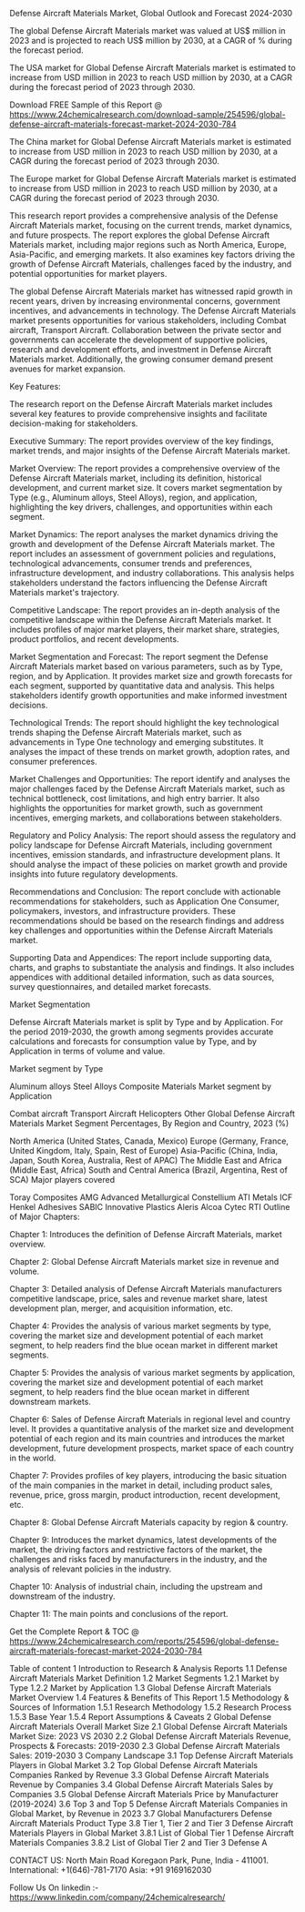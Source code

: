 Defense Aircraft Materials Market, Global Outlook and Forecast 2024-2030

The global Defense Aircraft Materials market was valued at US$ million in 2023 and is projected to reach US$ million by 2030, at a CAGR of % during the forecast period.

The USA market for Global Defense Aircraft Materials market is estimated to increase from USD million in 2023 to reach USD million by 2030, at a CAGR during the forecast period of 2023 through 2030.

Download FREE Sample of this Report @ https://www.24chemicalresearch.com/download-sample/254596/global-defense-aircraft-materials-forecast-market-2024-2030-784

The China market for Global Defense Aircraft Materials market is estimated to increase from USD million in 2023 to reach USD million by 2030, at a CAGR during the forecast period of 2023 through 2030.

The Europe market for Global Defense Aircraft Materials market is estimated to increase from USD million in 2023 to reach USD million by 2030, at a CAGR during the forecast period of 2023 through 2030.

This research report provides a comprehensive analysis of the Defense Aircraft Materials market, focusing on the current trends, market dynamics, and future prospects. The report explores the global Defense Aircraft Materials market, including major regions such as North America, Europe, Asia-Pacific, and emerging markets. It also examines key factors driving the growth of Defense Aircraft Materials, challenges faced by the industry, and potential opportunities for market players.

The global Defense Aircraft Materials market has witnessed rapid growth in recent years, driven by increasing environmental concerns, government incentives, and advancements in technology. The Defense Aircraft Materials market presents opportunities for various stakeholders, including Combat aircraft, Transport Aircraft. Collaboration between the private sector and governments can accelerate the development of supportive policies, research and development efforts, and investment in Defense Aircraft Materials market. Additionally, the growing consumer demand present avenues for market expansion.

Key Features:

The research report on the Defense Aircraft Materials market includes several key features to provide comprehensive insights and facilitate decision-making for stakeholders.

Executive Summary: The report provides overview of the key findings, market trends, and major insights of the Defense Aircraft Materials market.

Market Overview: The report provides a comprehensive overview of the Defense Aircraft Materials market, including its definition, historical development, and current market size. It covers market segmentation by Type (e.g., Aluminum alloys, Steel Alloys), region, and application, highlighting the key drivers, challenges, and opportunities within each segment.

Market Dynamics: The report analyses the market dynamics driving the growth and development of the Defense Aircraft Materials market. The report includes an assessment of government policies and regulations, technological advancements, consumer trends and preferences, infrastructure development, and industry collaborations. This analysis helps stakeholders understand the factors influencing the Defense Aircraft Materials market's trajectory.

Competitive Landscape: The report provides an in-depth analysis of the competitive landscape within the Defense Aircraft Materials market. It includes profiles of major market players, their market share, strategies, product portfolios, and recent developments.

Market Segmentation and Forecast: The report segment the Defense Aircraft Materials market based on various parameters, such as by Type, region, and by Application. It provides market size and growth forecasts for each segment, supported by quantitative data and analysis. This helps stakeholders identify growth opportunities and make informed investment decisions.

Technological Trends: The report should highlight the key technological trends shaping the Defense Aircraft Materials market, such as advancements in Type One technology and emerging substitutes. It analyses the impact of these trends on market growth, adoption rates, and consumer preferences.

Market Challenges and Opportunities: The report identify and analyses the major challenges faced by the Defense Aircraft Materials market, such as technical bottleneck, cost limitations, and high entry barrier. It also highlights the opportunities for market growth, such as government incentives, emerging markets, and collaborations between stakeholders.

Regulatory and Policy Analysis: The report should assess the regulatory and policy landscape for Defense Aircraft Materials, including government incentives, emission standards, and infrastructure development plans. It should analyse the impact of these policies on market growth and provide insights into future regulatory developments.

Recommendations and Conclusion: The report conclude with actionable recommendations for stakeholders, such as Application One Consumer, policymakers, investors, and infrastructure providers. These recommendations should be based on the research findings and address key challenges and opportunities within the Defense Aircraft Materials market.

Supporting Data and Appendices: The report include supporting data, charts, and graphs to substantiate the analysis and findings. It also includes appendices with additional detailed information, such as data sources, survey questionnaires, and detailed market forecasts.

Market Segmentation

Defense Aircraft Materials market is split by Type and by Application. For the period 2019-2030, the growth among segments provides accurate calculations and forecasts for consumption value by Type, and by Application in terms of volume and value.

Market segment by Type

Aluminum alloys
Steel Alloys
Composite Materials
Market segment by Application

Combat aircraft
Transport Aircraft
Helicopters
Other
Global Defense Aircraft Materials Market Segment Percentages, By Region and Country, 2023 (%)

North America (United States, Canada, Mexico)
Europe (Germany, France, United Kingdom, Italy, Spain, Rest of Europe)
Asia-Pacific (China, India, Japan, South Korea, Australia, Rest of APAC)
The Middle East and Africa (Middle East, Africa)
South and Central America (Brazil, Argentina, Rest of SCA)
Major players covered

Toray Composites
AMG Advanced Metallurgical
Constellium
ATI Metals
ICF
Henkel Adhesives
SABIC Innovative Plastics
Aleris
Alcoa
Cytec
RTI
Outline of Major Chapters:

Chapter 1: Introduces the definition of Defense Aircraft Materials, market overview.

Chapter 2: Global Defense Aircraft Materials market size in revenue and volume.

Chapter 3: Detailed analysis of Defense Aircraft Materials manufacturers competitive landscape, price, sales and revenue market share, latest development plan, merger, and acquisition information, etc.

Chapter 4: Provides the analysis of various market segments by type, covering the market size and development potential of each market segment, to help readers find the blue ocean market in different market segments.

Chapter 5: Provides the analysis of various market segments by application, covering the market size and development potential of each market segment, to help readers find the blue ocean market in different downstream markets.

Chapter 6: Sales of Defense Aircraft Materials in regional level and country level. It provides a quantitative analysis of the market size and development potential of each region and its main countries and introduces the market development, future development prospects, market space of each country in the world.

Chapter 7: Provides profiles of key players, introducing the basic situation of the main companies in the market in detail, including product sales, revenue, price, gross margin, product introduction, recent development, etc.

Chapter 8: Global Defense Aircraft Materials capacity by region & country.

Chapter 9: Introduces the market dynamics, latest developments of the market, the driving factors and restrictive factors of the market, the challenges and risks faced by manufacturers in the industry, and the analysis of relevant policies in the industry.

Chapter 10: Analysis of industrial chain, including the upstream and downstream of the industry.

Chapter 11: The main points and conclusions of the report.

Get the Complete Report & TOC @ https://www.24chemicalresearch.com/reports/254596/global-defense-aircraft-materials-forecast-market-2024-2030-784

Table of content
1 Introduction to Research & Analysis Reports
1.1 Defense Aircraft Materials Market Definition
1.2 Market Segments
1.2.1 Market by Type
1.2.2 Market by Application
1.3 Global Defense Aircraft Materials Market Overview
1.4 Features & Benefits of This Report
1.5 Methodology & Sources of Information
1.5.1 Research Methodology
1.5.2 Research Process
1.5.3 Base Year
1.5.4 Report Assumptions & Caveats
2 Global Defense Aircraft Materials Overall Market Size
2.1 Global Defense Aircraft Materials Market Size: 2023 VS 2030
2.2 Global Defense Aircraft Materials Revenue, Prospects & Forecasts: 2019-2030
2.3 Global Defense Aircraft Materials Sales: 2019-2030
3 Company Landscape
3.1 Top Defense Aircraft Materials Players in Global Market
3.2 Top Global Defense Aircraft Materials Companies Ranked by Revenue
3.3 Global Defense Aircraft Materials Revenue by Companies
3.4 Global Defense Aircraft Materials Sales by Companies
3.5 Global Defense Aircraft Materials Price by Manufacturer (2019-2024)
3.6 Top 3 and Top 5 Defense Aircraft Materials Companies in Global Market, by Revenue in 2023
3.7 Global Manufacturers Defense Aircraft Materials Product Type
3.8 Tier 1, Tier 2 and Tier 3 Defense Aircraft Materials Players in Global Market
3.8.1 List of Global Tier 1 Defense Aircraft Materials Companies
3.8.2 List of Global Tier 2 and Tier 3 Defense A

CONTACT US:
North Main Road Koregaon Park, Pune, India - 411001.
International: +1(646)-781-7170
Asia: +91 9169162030

Follow Us On linkedin :- https://www.linkedin.com/company/24chemicalresearch/

